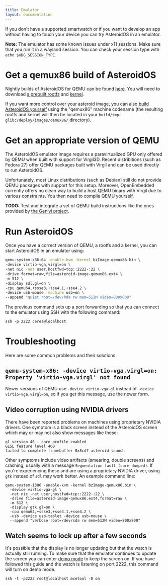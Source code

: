 ```yaml
---
title: Emulator
layout: documentation
---
```


If you don't have a supported smartwatch or if you want to develop an app without having to touch your device you can try AsteroidOS in an emulator.

**Note:** The emulator has some known issues under x11 sessions. Make sure that you run it in a wayland session. You can check your session type with `echo $XDG_SESSION_TYPE`.

# Get a qemux86 build of AsteroidOS

Nightly builds of AsteroidOS for QEMU can be found [here](https://release.asteroidos.org/nightlies/qemux86/). You will need to download [a prebuilt rootfs](https://release.asteroidos.org/nightlies/qemux86/asteroid-image-qemux86.ext4) and [kernel](https://release.asteroidos.org/nightlies/qemux86/bzImage-qemux86.bin).

If you want more control over your asteroid image, you can also [build AsteroidOS yourself](https://asteroidos.org/wiki/building-asteroidos/) using the "qemux86" machine codename (the resulting rootfs and kernel will then be located in your `build/tmp-glibc/deploy/images/qemux86/` directory).

# Get an appropriate version of QEMU

The AsteroidOS emulator image requires a paravirtualized GPU only offered by QEMU when built with support for Virgil3D. Recent distribitions (such as Fedora 27) offer QEMU packages built with Virgil and can be used directly to run AsteroidOS.

Unfortunately, most Linux distributions (such as Debian) still do not provide QEMU packages with support for this setup. Moreover, OpenEmbedded currently offers no clean way to build a host QEMU binary with Virgil due to various constraints. You then need to compile QEMU yourself.

**TODO:** Test and integrate a set of QEMU build instructions like the ones provided by [the Genivi project](https://at.projects.genivi.org/wiki/display/GDP/QEMU+with+hardware+graphics+acceleration#QEMUwithhardwaregraphicsacceleration-Compiling).

# Run AsteroidOS

Once you have a correct version of QEMU, a rootfs and a kernel, you can start AsteroidOS in an emulator using:

```bash
qemu-system-x86-64 -enable-kvm -kernel bzImage-qemux86.bin \
-device virtio-vga,virgl=on \
-net nic -net user,hostfwd=tcp::2222-:22 \
-drive format=raw,file=asteroid-image-qemux86.ext4 \
-m 512 \
-display sdl,gl=on \
-cpu qemu64,+ssse3,+sse4.1,+sse4.2 \
-device usb-mouse -machine usb=on \
--append "quiet root=/dev/hda rw mem=512M video=800x800"
```

The previous command sets up a port forwarding so that you can connect to the emulator using SSH with the following command:

```
ssh -p 2222 ceres@localhost
```

# Troubleshooting
Here are some common problems and their solutions.

## `qemu-system-x86: -device virtio-vga,virgl=on: Property 'virtio-vga.virgl' not found`
Newer versions of QEMU use `-device virtio-vga-gl` instead of `-device virtio-vga,virgl=on`, so if you get this message, use the newer form.

## Video corruption using NVIDIA drivers
There have been reported problems on machines using proprietary NVIDIA drivers.  One symptom is a black screen instead of the AsteroidOS screen which may or may not also show messages like these:

```
gl_version 46 - core profile enabled
GLSL feature level 460
failed to complete framebuffer 0x8cd7 asteroid-launch
```
Other symptoms include video artifacts (smearing, double screens) and crashing, usually with a message `Segmentation fault (core dumped)`.  If you're experiencing these and are using a proprietary NVIDIA driver, using `gtk` instead of `sdl` may work better.  An example command line:

```
qemu-system-i386 -enable-kvm -kernel bzImage-qemux86.bin \
  -device virtio-vga-gl \
  -net nic -net user,hostfwd=tcp::2222-:22 \
  -drive file=asteroid-image-qemux86.ext4,format=raw \
  -m 512 \
  -display gtk,gl=on \
  -cpu qemu64,+ssse3,+sse4.1,+sse4.2 \
  -usb -device usb-tablet -device usb-mouse \
  --append "verbose root=/dev/sda rw mem=512M video=800x800"
  ```

## Watch seems to lock up after a few seconds
  It's possible that the display is no longer updating but that the watch is actually still running.  To make sure that the emulator continues to update the screen you can enter [demo mode](useful-commands/#screen) to keep the screen on.  If you have followed this guide and the watch is listening on port 2222, this command will turn on demo mode.

```
ssh -t -p2222 root@localhost mcetool -D on
```
